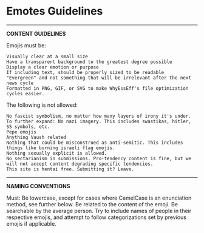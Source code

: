 # Emotes Guidelines
_____
**CONTENT GUIDELINES**

Emojis must be:

    Visually clear at a small size
    Have a transparent background to the greatest degree possible
    Display a clear emotion or purpose
    If including text, should be properly sized to be readable
    "Evergreen" and not something that will be irrelevant after the next news cycle
    Formatted in PNG, GIF, or SVG to make WhyEssEff's file optimization cycles easier.

The following is not allowed:

    No fascist symbolism, no matter how many layers of irony it's under.
    To further expand: No nazi imagery. This includes swastikas, hitler, SS symbols, etc.
    Pepe emojis
    Anything Vaush related
    Nothing that could be misconstrued as anti-semitic. This includes things like burning israeli flag emojis.
    Nothing sexually explicit is allowed.
    No sectarianism in submissions. Pro-tendency content is fine, but we will not accept content degrading specific tendencies.
    This site is hentai free. Submitting it? Leave.

_____
**NAMING CONVENTIONS**

Must:
    Be lowercase, except for cases where CamelCase is an enunciation method, see further below.
    Be related to the content of the emoji.
    Be searchable by the average person. Try to include names of people in their respective emojis, and attempt to follow categorizations set by previous emojis if applicable.
